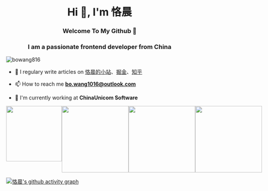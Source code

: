 
<h1 align="center">Hi 👋, I'm 恪晨</h1> 

<h3 align="center"> Welcome To My Github 👋  </h3>

<h3 align="center">I am a passionate frontend developer from China</h3>

<p align="left"> <img src="https://komarev.com/ghpvc/?username=bowang816&label=Profile%20views&color=0e75b6&style=flat" alt="bowang816" /> </p>

- 📝 I regulary write articles on [恪晨的小站](https://blog.wangboweb.site)、[掘金](https://juejin.cn/user/2049145403882430)、[知乎](https://www.zhihu.com/people/ke-chen-6-83)

- 📫 How to reach me **bo.wang1016@outlook.com**

- 🏢 I'm currently working at **ChinaUnicom Software**


<div style="display:flex; margin: 0px; padding: 0px">
 <img src="https://github-readme-stats.vercel.app/api?username=bowang816&show_icons=true&theme=tokyonight" height="150"/>
<img src="https://stats.justsong.cn/api/github?username=bowang816&theme=dark&lang=zh-CN" height="180"/>
<img src="https://stats.justsong.cn/api/zhihu?username=ke-chen-6-83&theme=dark&lang=zh-CN" height="180"/>
<img src="https://stats.justsong.cn/api/juejin?id=2049145403882430&theme=dark&lang=zh-CN" height="180"/>
</div>

 


[![恪晨's github activity graph](https://github.wwangpw.repl.co/graph?username=bowang816&bg_color=211c1f&color=6cf033&line=46c874&point=e70d65&area=true&hide_border=true)](https://blog.wangboweb.site)

